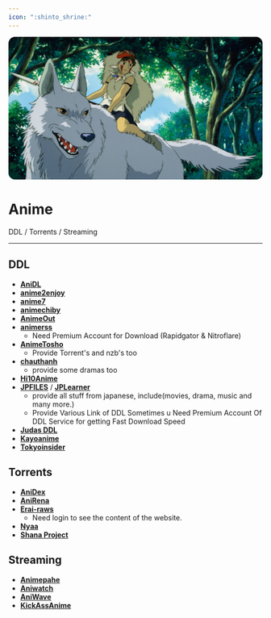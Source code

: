 ```yaml
---
icon: ":shinto_shrine:"
---
```


![](/static/assets/banner/anime.png)
# Anime

DDL / Torrents / Streaming
___


## DDL
- [**AniDL**](https://anidl.org/)
- [**anime2enjoy**](https://www.anime2enjoy.com/)
- [**anime7**](http://anime7.download/)
- [**animechiby**](http://www.animechiby.com/)
- [**AnimeOut**](https://www.animeout.xyz/)
- [**animerss**](https://animerss.com/)
   - Need Premium Account for Download (Rapidgator & Nitroflare)
- [**AnimeTosho**](https://animetosho.org/)
   - Provide Torrent's and nzb's too
- [**chauthanh**](https://chauthanh.info/)
   - provide some dramas too
- [**Hi10Anime**](https://hi10anime.com/)
- [**JPFILES**](https://jpfiles.net/) / [**JPLearner**](http://www.jplearner.to/)
   - provide all stuff from japanese, include(movies, drama, music and many more.)
   - Provide Various Link of DDL Sometimes u Need Premium Account Of DDL Service for getting Fast Download Speed
- [**Judas DDL**](https://rentry.org/judas-ddl)
- [**Kayoanime**](https://kayoanime.com/)
- [**Tokyoinsider**](https://www.tokyoinsider.com/)

## Torrents
- [**AniDex**](https://anidex.info/)
- [**AniRena**](https://www.anirena.com/)
- [**Erai-raws**](https://www.erai-raws.info/)
   - Need login to see the content of the website.
- [**Nyaa**](https://nyaa.si/)
- [**Shana Project**](https://www.shanaproject.com/)


## Streaming
- [**Animepahe**](https://animepahe.ru/)
- [**Aniwatch**](https://aniwatch.to/home)
- [**AniWave**](https://aniwave.to/home)
- [**KickAssAnime**](https://kickassanime.am/)
